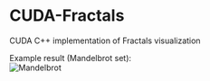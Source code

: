 # CUDA-Fractals
CUDA C++ implementation of Fractals visualization

Example result (Mandelbrot set):
</br>
![Mandelbrot](animation/mandelbrot.gif)